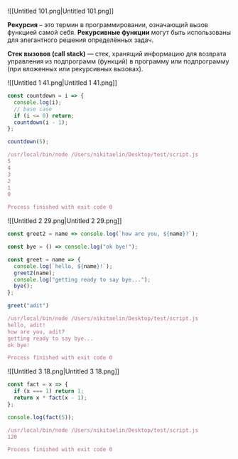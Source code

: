 ![[Untitled 101.png|Untitled 101.png]]

**Рекурсия** – это термин в программировании, означающий вызов функцией самой себя. **Рекурсивные функции** могут быть использованы для элегантного решения определённых задач.

**Стек вызовов (call stack)** — стек, хранящий информацию для возврата управления из подпрограмм (функций) в программу или подпрограмму (при вложенных или рекурсивных вызовах).

![[Untitled 1 41.png|Untitled 1 41.png]]

```JavaScript
const countdown = i => {
  console.log(i);
  // base case
  if (i <= 0) return;
  countdown(i - 1);
};

countdown(5);
```

```JavaScript
/usr/local/bin/node /Users/nikitaelin/Desktop/test/script.js
5
4
3
2
1
0

Process finished with exit code 0
```

![[Untitled 2 29.png|Untitled 2 29.png]]

```JavaScript
const greet2 = name => console.log(`how are you, ${name}?`);

const bye = () => console.log("ok bye!");

const greet = name => {
  console.log(`hello, ${name}!`);
  greet2(name);
  console.log("getting ready to say bye...");
  bye();
};

greet("adit")
```

```JavaScript
/usr/local/bin/node /Users/nikitaelin/Desktop/test/script.js
hello, adit!
how are you, adit?
getting ready to say bye...
ok bye!

Process finished with exit code 0
```

![[Untitled 3 18.png|Untitled 3 18.png]]

```JavaScript
const fact = x => {
  if (x === 1) return 1;
  return x * fact(x - 1);
};

console.log(fact(5));
```

```JavaScript
/usr/local/bin/node /Users/nikitaelin/Desktop/test/script.js
120

Process finished with exit code 0
```